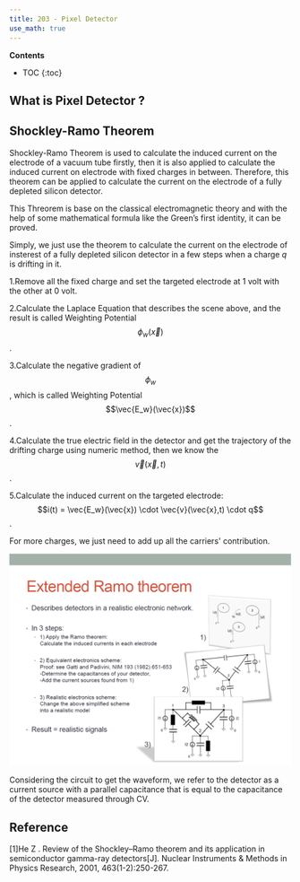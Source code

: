 ```yaml
---
title: 203 - Pixel Detector  
use_math: true
---
```



**Contents**
* TOC
{:toc}

## What is Pixel Detector ?


## Shockley-Ramo Theorem

  Shockley-Ramo Theorem is used to calculate the induced current on the electrode of a vacuum tube firstly, then it is also applied to calculate the induced current on electrode with fixed charges in between. Therefore, this theorem can be applied to calculate the current on the electrode of a fully depleted silicon detector.

  This Threorem is base on the classical electromagnetic theory and with the help of some mathematical formula like the Green’s first identity, it can be proved.

  Simply, we just use the theorem to calculate the current on the electrode of insterest of a fully depleted silicon detector in a few steps when a charge *q* is drifting in it.
  
  1.Remove all the fixed charge and set the targeted electrode at 1 volt with the other at 0 volt.
  
  2.Calculate the Laplace Equation that describes the scene above, and the result is called Weighting Potential $$\phi_w(\vec{x})$$ .
  
  3.Calculate the negative gradient of $$\phi_w$$, which is called Weighting Potential $$\vec{E_w}(\vec{x})$$ .
  
  4.Calculate the true electric field in the detector and get the trajectory of the drifting charge using numeric method, then we know the $$\vec{v}(\vec{x},t)$$ .
  
  5.Calculate the induced current on the targeted electrode: $$i(t) = \vec{E_w}(\vec{x}) \cdot \vec{v}(\vec{x},t) \cdot q$$ .

  For more charges, we just need to add up all the carriers' contribution.

<img src="/images/circuit_with.png" width="650"/>

  Considering the circuit to get the waveform, we refer to the detector as a current source with a parallel capacitance that is equal to the capacitance of the detector measured through CV.

## Reference
[1]He Z . Review of the Shockley–Ramo theorem and its application in semiconductor gamma-ray detectors[J]. Nuclear Instruments & Methods in Physics Research, 2001, 463(1-2):250-267.
